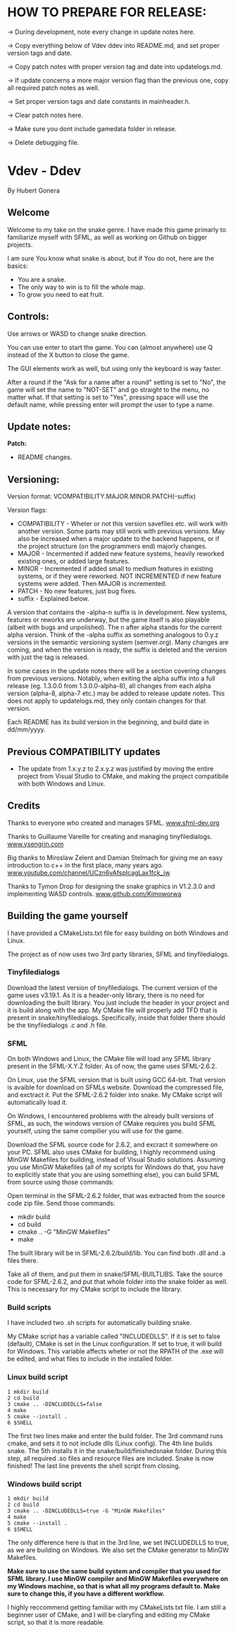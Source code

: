 # HOW TO PREPARE FOR RELEASE:
-> During development, note every change in update notes here.

-> Copy everything below of Vdev ddev into README.md, and set proper version tags and date.

-> Copy patch notes with proper version tag and date into updatelogs.md.

-> If update concerns a more major version flag than the previous one, copy all required patch notes as well.

-> Set proper version tags and date constants in mainheader.h.

-> Clear patch notes here.

-> Make sure you dont include gamedata folder in release.

-> Delete debugging file.


# Vdev - Ddev
By Hubert Gonera

## Welcome

Welcome to my take on the snake genre.
I have made this game primarly to familiarize myself with SFML, as well as working on Github on bigger projects.

I am sure You know what snake is about, but if You do not, here are the basics:

* You are a snake.
* The only way to win is to fill the whole map.
* To grow you need to eat fruit.

## Controls:

Use arrows or WASD to change snake direction.

You can use enter to start the game.
You can (almost anywhere) use Q instead of the X button to close the game.

The GUI elements work as well, but using only the keyboard is way faster.

After a round if the "Ask for a name after a round" setting is set to "No", the game will set the name to "NOT-SET" and go straight to the menu, no matter what.
If that setting is set to "Yes", pressing space will use the default name, while pressing enter will prompt the user to type a name.

## Update notes:

**Patch:**
* README changes.

## Versioning:

Version format: VCOMPATIBILITY.MAJOR.MINOR.PATCH(-suffix)

Version flags:

* COMPATIBILITY - Wheter or not this version savefiles etc. will work with another version. Some parts may still work with previous versions. May also be increased when a major update to the backend happens, or if the project structure (on the programmers end) majorly changes.
* MAJOR - Incermented if added new feature systems, heavily reworked existing ones, or added large features.
* MINOR - Incremented if added small to medium features in existing systems, or if they were reworked. NOT INCREMENTED if new feature systems were added. Then MAJOR is incremented.
* PATCH - No new features, just bug fixes.
* suffix - Explained below.

A version that contains the -alpha-n suffix is in development. New systems, features or reworks are underway, but the game itself is also playable
(albeit with bugs and unpolished). The n after alpha stands for the current alpha version. Think of the -alpha suffix as something analogous to 0.y.z
versions in the semantic versioning system (semver.org). Many changes are coming, and when the version is ready, the suffix is deleted and the
version with just the tag is released.

In some cases in the update notes there will be a section covering changes from previous versions. Notably, when exiting the alpha suffix into a full release (eg. 1.3.0.0 from 1.3.0.0-alpha-8), all changes
from each alpha version (alpha-8, alpha-7 etc.) may be added to release update notes. This does not apply to updatelogs.md, they only contain changes for that version.

Each README has its build version in the beginning, and build date in dd/mm/yyyy.

## Previous COMPATIBILITY updates

* The update from 1.x.y.z to 2.x.y.z was justified by moving the entire project from Visual Studio to CMake, and making the project compatibile with both Windows and Linux.

## Credits
Thanks to everyone who created and manages SFML.
www.sfml-dev.org

Thanks to Guillaume Vareille for creating and managing tinyfiledialogs.
www.ysengrin.com

Big thanks to Miroslaw Zelent and Damian Stelmach for giving me an easy introduction to c++ in the first place, many years ago.
www.youtube.com/channel/UCzn6vAfspIcagLax1fck_jw

Thanks to Tymon Drop for designing the snake graphics in V1.2.3.0 and implementing WASD controls.
www.github.com/Kimoworwa

## Building the game yourself

I have provided a CMakeLists.txt file for easy building on both Windows and Linux.

The project as of now uses two 3rd party libraries, SFML and tinyfiledialogs.

### Tinyfiledialogs

Download the latest version of tinyfiledialogs. The current version of the game uses v3.19.1. As it is a header-only library, there is no need for downloading the built library. You just include the header in your project and it is build along with the app. My CMake file will properly add TFD that is present in snake/tinyfiledialogs. Specifically, inside that folder there should be the tinyfiledialogs .c and .h file.

### SFML

On both Windows and Linux, the CMake file will load any SFML library present in the SFML-X.Y.Z folder. As of now, the game uses SFML-2.6.2.

On Linux, use the SFML version that is built using GCC 64-bit. That version is avaible for download on SFMLs website. Download the compressed file, and exctract it. Put the SFML-2.6.2 folder into snake. My CMake script will automatically load it.

On Windows, I encountered problems with the already built versions of SFML, as such, the windows version of CMake requires you build SFML yourself, using the same compilier you will use for the game.

Download the SFML source code for 2.6.2, and excract it somewhere on your PC. SFML also uses CMake for building, I highly recommend using MinGW Makefiles for building, instead of Visual Studio solutions. Assuming you use MinGW Makefiles (all of my scripts for Windows do that, you have to explicitly state that you are using something else), you can build SFML from source using those commands:

Open terminal in the SFML-2.6.2 folder, that was extracted from the source code zip file. Send those commands:
* mkdir build
* cd build
* cmake .. -G "MinGW Makefiles"
* make

The built library will be in SFML-2.6.2/build/lib. You can find both .dll and .a files there.

Take all of them, and put them in snake/SFML-BUILTLIBS.  Take the source code for SFML-2.6.2, and put that whole folder into the snake folder as well. This is necessary for my CMake script to include the library.

### Build scripts

I have included two .sh scripts for automatically building snake.

My CMake script has a variable called "INCLUDEDLLS". If it is set to false (default), CMake is set in the Linux configuration. If set to true, it will build for Windows. This variable affects wheter or not the RPATH of the .exe will be edited, and what files to include in the installed folder.

### Linux build script

```
1 mkdir build
2 cd build
3 cmake .. -DINCLUDEDLLS=false
4 make
5 cmake --install .
6 $SHELL
```

The first two lines make and enter the build folder. The 3rd command runs cmake, and sets it to not include dlls (Linux config). The 4th line builds snake. The 5th installs it in the snake/build/finishedsnake folder. During this step, all required .so files and resource files are included. Snake is now finished! The last line prevents the shell script from closing.

### Windows build script

```
1 mkdir build
2 cd build
3 cmake .. -DINCLUDEDLLS=true -G "MinGW Makefiles"
4 make
5 cmake --install .
6 $SHELL
```

The only difference here is that in the 3rd line, we set INCLUDEDLLS to true, as we are building on Windows. We also set the CMake generator to MinGW Makefiles.

**Make sure to use the same build system and compiler that you used for SFML library. I use MinGW compiler and MinGW Makefiles everywhere on my Windows machine, so that is what all my programs default to. Make sure to change this, if you have a different workflow.**

I highly reccommend getting familiar with my CMakeLists.txt file. I am still a beginner user of CMake, and I will be claryfing and editing my CMake script, so that it is more readable.